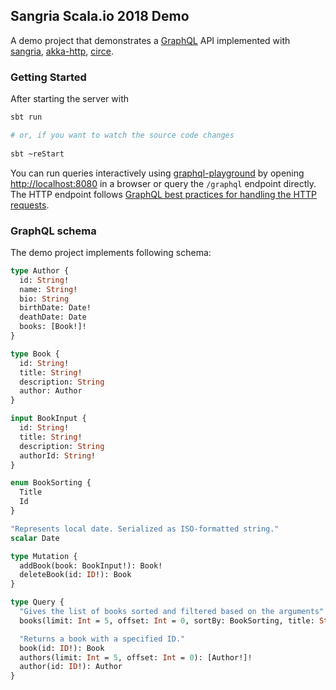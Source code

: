 ## Sangria Scala.io 2018 Demo

A demo project that demonstrates a [GraphQL](https://graphql.org) API implemented with [sangria](https://github.com/sangria-graphql/sangria), [akka-http](https://github.com/akka/akka-http), [circe](https://github.com/circe/circe).

### Getting Started

After starting the server with

```bash
sbt run

# or, if you want to watch the source code changes
 
sbt ~reStart
``` 

You can run queries interactively using [graphql-playground](https://github.com/prisma/graphql-playground) by opening [http://localhost:8080](http://localhost:8080) in a browser or query the `/graphql` endpoint directly. The HTTP endpoint follows [GraphQL best practices for handling the HTTP requests](http://graphql.org/learn/serving-over-http/#http-methods-headers-and-body).

### GraphQL schema

The demo project implements following schema:

```graphql
type Author {
  id: String!
  name: String!
  bio: String
  birthDate: Date!
  deathDate: Date
  books: [Book!]!
}

type Book {
  id: String!
  title: String!
  description: String
  author: Author
}

input BookInput {
  id: String!
  title: String!
  description: String
  authorId: String!
}

enum BookSorting {
  Title
  Id
}

"Represents local date. Serialized as ISO-formatted string."
scalar Date

type Mutation {
  addBook(book: BookInput!): Book!
  deleteBook(id: ID!): Book
}

type Query {
  "Gives the list of books sorted and filtered based on the arguments"
  books(limit: Int = 5, offset: Int = 0, sortBy: BookSorting, title: String): [Book!]!

  "Returns a book with a specified ID."
  book(id: ID!): Book
  authors(limit: Int = 5, offset: Int = 0): [Author!]!
  author(id: ID!): Author
}
```